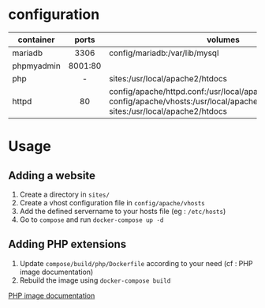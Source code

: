 # configuration

| container | ports | volumes |
|-----------|:-----:|---------|
| mariadb   | 3306  |  config/mariadb:/var/lib/mysql |
| phpmyadmin | 8001:80 | |
| php | - | sites:/usr/local/apache2/htdocs |
| httpd | 80 | config/apache/httpd.conf:/usr/local/apache2/conf/httpd.conf <br> config/apache/vhosts:/usr/local/apache2/conf/vhosts <br> sites:/usr/local/apache2/htdocs |

# Usage

## Adding a website

1. Create a directory in `sites/`
2. Create a vhost configuration file in `config/apache/vhosts`
3. Add the defined servername to your hosts file (eg : `/etc/hosts`)
4. Go to `compose` and run `docker-compose up -d`

## Adding PHP extensions

1. Update `compose/build/php/Dockerfile` according to your need (cf : PHP image documentation)
2. Rebuild the image using `docker-compose build`

[PHP image documentation](https://hub.docker.com/_/php)